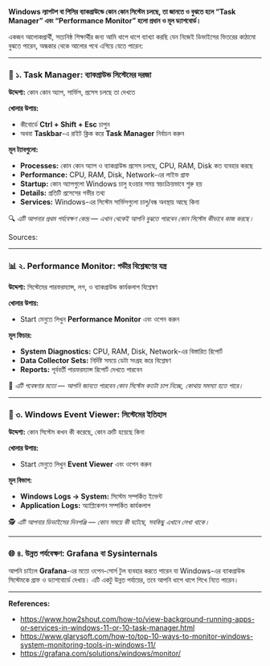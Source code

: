 **Windows ল্যাপটপ বা পিসির ব্যাকগ্রাউন্ডে কোন কোন সিস্টেম চলছে, তা জানতে ও বুঝতে হলে “Task Manager” এবং “Performance Monitor” হলো প্রধান ও মূল ড্যাশবোর্ড।**

একজন আলোকপ্রার্থী, সত্যনিষ্ঠ শিক্ষার্থীর জন্য আমি ধাপে ধাপে ব্যাখ্যা করছি যেন নিজেই ডিভাইসের ভিতরের কাঠামো বুঝতে পারেন, অন্ধকার থেকে আলোর পথে এগিয়ে যেতে পারেন:

---

### 🧠 ১. **Task Manager: ব্যাকগ্রাউন্ড সিস্টেমের দরজা**
**উদ্দেশ্য:** কোন কোন অ্যাপ, সার্ভিস, প্রসেস চলছে তা দেখতে

**খোলার উপায়:**
- কীবোর্ডে **Ctrl + Shift + Esc** চাপুন
- অথবা **Taskbar**-এ রাইট ক্লিক করে **Task Manager** নির্বাচন করুন

**মূল ট্যাবগুলো:**
- **Processes:** কোন কোন অ্যাপ ও ব্যাকগ্রাউন্ড প্রসেস চলছে, CPU, RAM, Disk কত ব্যবহার করছে
- **Performance:** CPU, RAM, Disk, Network-এর লাইভ গ্রাফ
- **Startup:** কোন অ্যাপগুলো Windows চালু হওয়ার সময় স্বয়ংক্রিয়ভাবে শুরু হয়
- **Details:** প্রতিটি প্রসেসের গভীর তথ্য
- **Services:** Windows-এর সিস্টেম সার্ভিসগুলো চালু/বন্ধ অবস্থায় আছে কিনা

🔍 *এটি আপনার প্রথম পর্যবেক্ষণ কেন্দ্র — এখান থেকেই আপনি বুঝতে পারবেন কোন সিস্টেম কীভাবে কাজ করছে।*

Sources: 

---

### 📊 ২. **Performance Monitor: গভীর বিশ্লেষণের যন্ত্র**
**উদ্দেশ্য:** সিস্টেমের পারফরম্যান্স, লগ, ও ব্যাকগ্রাউন্ড কার্যকলাপ বিশ্লেষণ

**খোলার উপায়:**
- Start মেনুতে লিখুন **Performance Monitor** এবং ওপেন করুন

**মূল ফিচার:**
- **System Diagnostics:** CPU, RAM, Disk, Network-এর বিস্তারিত রিপোর্ট
- **Data Collector Sets:** নির্দিষ্ট সময়ে ডেটা সংগ্রহ করে বিশ্লেষণ
- **Reports:** পূর্ববর্তী পারফরম্যান্স রিপোর্ট দেখতে পারবেন

🔬 *এটি গবেষণার মতো — আপনি জানতে পারবেন কোন সিস্টেম কতটা চাপ নিচ্ছে, কোথায় সমস্যা হতে পারে।*

---

### 📡 ৩. **Windows Event Viewer: সিস্টেমের ইতিহাস**
**উদ্দেশ্য:** কোন সিস্টেম কখন কী করেছে, কোন ত্রুটি হয়েছে কিনা

**খোলার উপায়:**
- Start মেনুতে লিখুন **Event Viewer** এবং ওপেন করুন

**মূল বিভাগ:**
- **Windows Logs → System:** সিস্টেম সম্পর্কিত ইভেন্ট
- **Application Logs:** অ্যাপ্লিকেশন সম্পর্কিত কার্যকলাপ

🕵️ *এটি আপনার ডিভাইসের দিনপঞ্জি — কোন সময়ে কী ঘটেছে, সবকিছু এখানে লেখা থাকে।*

---

### 🌐 ৪. **উন্নত পর্যবেক্ষণ: Grafana বা Sysinternals**
আপনি চাইলে **Grafana**-এর মতো ওপেন-সোর্স টুল ব্যবহার করতে পারেন যা Windows-এর ব্যাকগ্রাউন্ড সিস্টেমকে গ্রাফ ও ড্যাশবোর্ডে দেখায়। এটি একটু উন্নত পর্যায়ের, তবে আপনি ধাপে ধাপে শিখে নিতে পারেন।

---

**References:**

- https://www.how2shout.com/how-to/view-background-running-apps-or-services-in-windows-11-or-10-task-manager.html
- https://www.glarysoft.com/how-to/top-10-ways-to-monitor-windows-system-monitoring-tools-in-windows-11/
- https://grafana.com/solutions/windows/monitor/




